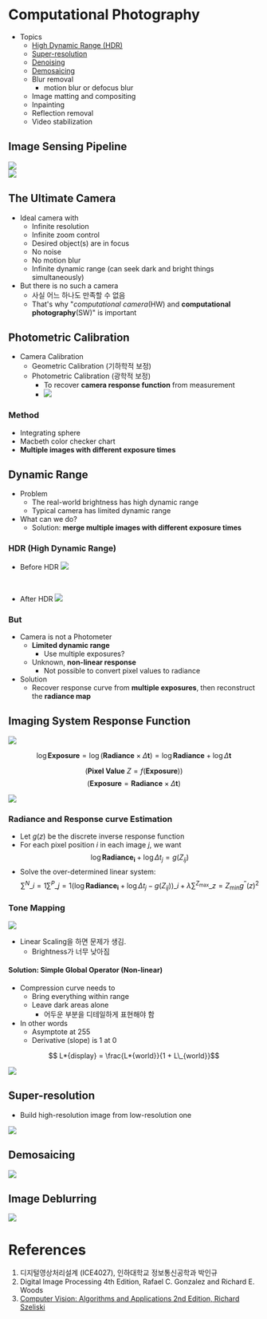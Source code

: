 # Computational Photography

- Topics
  - [High Dynamic Range (HDR)](#dynamic-range)
  - [Super-resolution](#super-resolution)
  - [Denoising](#denoising)
  - [Demosaicing](#demosaicing)
  - Blur removal
    - motion blur or defocus blur
  - Image matting and compositing
  - Inpainting
  - Reflection removal
  - Video stabilization

## Image Sensing Pipeline

![](img/Image%20Sensing%20Pipeline%201.png)<br>
![](img/Image%20Sensing%20Pipeline%202.png)

## The Ultimate Camera

- Ideal camera with
  - Infinite resolution
  - Infinite zoom control
  - Desired object(s) are in focus
  - No noise
  - No motion blur
  - Infinite dynamic range (can seek dark and bright things simultaneously)
- But there is no such a camera
  - 사실 어느 하나도 만족할 수 없음
  - That's why "_computational camera_(HW) and **computational photography**(SW)" is important

## Photometric Calibration

- Camera Calibration
  - Geometric Calibration (기하학적 보정)
  - Photometric Calibration (광학적 보정)
    - To recover **camera response function** from measurement
    - ![](img/camera%20response%20function.png)

### Method

- Integrating sphere
- Macbeth color checker chart
- **Multiple images with different exposure times**

## Dynamic Range

- Problem
  - The real-world brightness has high dynamic range
  - Typical camera has limited dynamic range
- What can we do?
  - Solution: **merge multiple images with different exposure times**

### HDR (High Dynamic Range)

- Before HDR
  ![](img/HDR%20Images%20-%20Multiple%20Inputs.png)

<br>

- After HDR
  ![](img/HDR%20Images%20-%20Merged.png)

### But

- Camera is not a Photometer
  - **Limited dynamic range**
    - Use multiple exposures?
  - Unknown, **non-linear response**
    - Not possible to convert pixel values to radiance
- Solution
  - Recover response curve from **multiple exposures**, then reconstruct the **radiance map**

## Imaging System Response Function

![](img/Imaging%20System%20Response%20Function.png)

$$\log \mathbf{Exposure} = \log \left( \mathbf{Radiance} \times \Delta \mathbf{t} \right) = \log \mathbf{Radiance} + \log \Delta \mathbf{t}$$

$$\left(\textbf{Pixel Value} \ Z = f \left( \mathbf{Exposure} \right) \right)$$
$$\left( \mathbf{Exposure} = \mathbf{Radiance} \times \Delta \mathbf{t} \right)$$

![](img/Response%20Curve.png)

### Radiance and Response curve Estimation

- Let $g(z)$ be the discrete inverse response function
- For each pixel position $i$ in each image $j$, we want
  $$\log \mathbf{Radiance_{i}} + \log \Delta t_{j} = g \left( Z_{ij} \right)$$
- Solve the over-determined linear system:
  $$\sum^{N}\_{i=1} \sum^{P}\_{j=1} \left( \log \mathbf{Radiance_{i}} + \log \Delta t_{j} - g \left( Z_{ij} \right) \right)\_{i} + \lambda \sum^{Z_{\max}}\_{z=Z_{\min}} g^{\prime \prime} \left( z \right)^{2}$$

### Tone Mapping

![](img/Tone%20Mapping.png)

- Linear Scaling을 하면 문제가 생김.
  - Brightness가 너무 낮아짐

#### Solution: Simple Global Operator (Non-linear)

- Compression curve needs to
  - Bring everything within range
  - Leave dark areas alone
    - 어두운 부분을 디테일하게 표현해야 함
- In other words
  - Asymptote at 255
  - Derivative (slope) is 1 at 0

$$ L*{display} = \frac{L*{world}}{1 + L\_{world}}$$

![](img/Global%20Operator.png)

## Super-resolution

- Build high-resolution image from low-resolution one

![](img/Super-Resolution.png)

## Demosaicing

![](img/Demosaicing.png)

## Image Deblurring

![](img/Image%20Deblurring.png)

# References

1. 디지털영상처리설계 (ICE4027), 인하대학교 정보통신공학과 박인규
2. Digital Image Processing 4th Edition, Rafael C. Gonzalez and Richard E. Woods
3. [Computer Vision: Algorithms and Applications 2nd Edition, Richard Szeliski](https://szeliski.org/Book/)
